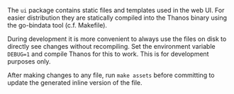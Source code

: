 The `ui` package contains static files and templates used in the web UI. For
easier distribution they are statically compiled into the Thanos binary
using the go-bindata tool (c.f. Makefile).

During development it is more convenient to always use the files on disk to
directly see changes without recompiling.
Set the environment variable `DEBUG=1` and compile Thanos for this to work.
This is for development purposes only.

After making changes to any file, run `make assets` before committing to update
the generated inline version of the file.
